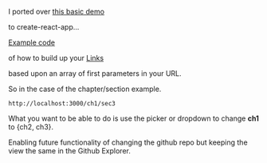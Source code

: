 
I ported over
[this basic demo](https://github.com/supasate/connected-react-router/tree/master/examples/basic)

to create-react-app...

[Example code ](https://github.com/stormasm/react-router-v4-demo/blob/7cdaaaab29e63b67247c7b5bd8be226e76c083e5/Demo-03-Nested-routing-with-params/src/Products.jsx#L36)

of how to build up your
[Links](https://reacttraining.com/react-router/web/api/Link)

based upon an array of first parameters in your URL.

So in the case of the chapter/section example.

```
http://localhost:3000/ch1/sec3
```

What you want to be able to do is use the picker or dropdown
to change **ch1** to {ch2, ch3}.

Enabling future functionality of changing the github repo but
keeping the view the same in the Github Explorer.
